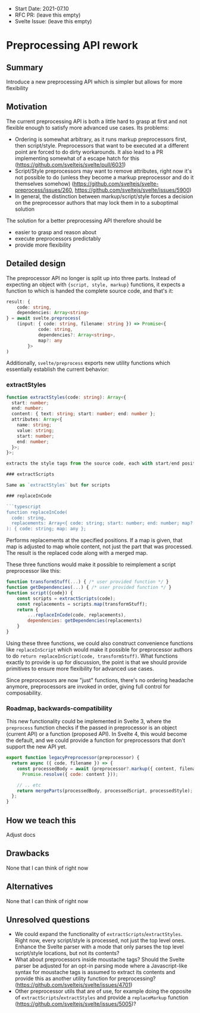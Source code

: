 - Start Date: 2021-07.10
- RFC PR: (leave this empty)
- Svelte Issue: (leave this empty)

# Preprocessing API rework

## Summary

Introduce a new preprocessing API which is simpler but allows for more flexibility

## Motivation

The current preprocessing API is both a little hard to grasp at first and not flexible enough to satisfy more advanced use cases. Its problems:

- Ordering is somewhat arbitrary, as it runs markup preprocessors first, then script/style. Preprocessors that want to be executed at a different point are forced to do dirty workarounds. It also lead to a PR implementing somewhat of a escape hatch for this (https://github.com/sveltejs/svelte/pull/6031)
- Script/Style preprocessors may want to remove attributes, right now it's not possible to do (unless they become a markup preprocessor and do it themselves somehow) (https://github.com/sveltejs/svelte-preprocess/issues/260, https://github.com/sveltejs/svelte/issues/5900)
- In general, the distinction between markup/script/style forces a decision on the preprocessor authors that may lock them in to a suboptimal solution

The solution for a better preprocessing API therefore should be

- easier to grasp and reason about
- execute preprocessors predictably
- provide more flexibility

## Detailed design

The preprocessor API no longer is split up into three parts. Instead of expecting an object with `{script, style, markup}` functions, it expects a function to which is handed the complete source code, and that's it:

```typescript
result: {
	code: string,
	dependencies: Array<string>
} = await svelte.preprocess(
    (input: { code: string, filename: string }) => Promise<{
			code: string,
			dependencies?: Array<string>,
            map?: any
		}>
)
```

Additionally, `svelte/preprocess` exports new utility functions which essentially establish the current behavior:

### extractStyles

```typescript
function extractStyles(code: string): Array<{
  start: number;
  end: number;
  content: { text: string; start: number; end: number };
  attributes: Array<{
    name: string;
    value: string;
    start: number;
    end: number;
  }>;
}>;

extracts the style tags from the source code, each with start/end position, content and attributes

### extractScripts

Same as `extractStyles` but for scripts

### replaceInCode

```typescript
function replaceInCode(
  code: string,
  replacements: Array<{ code: string; start: number; end: number; map?: any }>
): { code: string; map: any };
```

Performs replacements at the specified positions. If a map is given, that map is adjusted to map whole content, not just the part that was processed. The result is the replaced code along with a merged map.

These three functions would make it possible to reimplement a script preprocessor like this:

```javascript
function transformStuff(...) { /* user provided function */ }
function getDependencies(...) { /* user provided function */ }
function script({code}) {
    const scripts = extractScripts(code);
    const replacements = scripts.map(transformStuff);
    return {
        ...replaceInCode(code, replacements),
        dependencies: getDependencies(replacements)
    }
}
```

Using these three functions, we could also construct convenience functions like `replaceInScript` which would make it possible for preprocessor authors to do `return replaceInScript(code, transformStuff)`. What functions exactly to provide is up for discussion, the point is that we should provide primitives to ensure more flexibility for advanced use cases.

Since preprocessors are now "just" functions, there's no ordering headache anymore, preprocessors are invoked in order, giving full control for composability.

### Roadmap, backwards-compatibility

This new functionality could be implemented in Svelte 3, where the `preprocess` function checks if the passed in preprocessor is an object (current API) or a function (proposed API). In Svelte 4, this would become the default, and we could provide a function for preprocessors that don't support the new API yet.

```javascript
export function legacyPreprocessor(preprocessor) {
  return async ({ code, filename }) => {
    const processedBody = await (preprocessor?.markup({ content, filename }) ??
      Promise.resolve({ code: content }));

    // .. etc
    return mergeParts(processedBody, processedScript, processedStyle);
  };
}
```

## How we teach this

Adjust docs

## Drawbacks

None that I can think of right now

## Alternatives

None that I can think of right now

## Unresolved questions

- We could expand the functionality of `extractScripts`/`extractStyles`. Right now, every script/style is processed, not just the top level ones. Enhance the Svelte parser with a mode that only parses the top level script/style locations, but not its contents?
- What about preprocessors inside moustache tags? Should the Svelte parser be adjusted for an opt-in parsing mode where a Javascript-like syntax for moustache tags is assumed to extract its contents and provide this as another utility function for preprocessing? (https://github.com/sveltejs/svelte/issues/4701)
- Other preprocessor utils that are of use, for example doing the opposite of `extractScripts`/`extractStyles` and provide a `replaceMarkup` function (https://github.com/sveltejs/svelte/issues/5005)?
